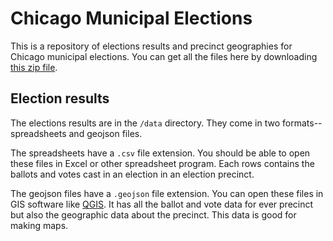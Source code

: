 # Chicago Municipal Elections

This is a repository of elections results and precinct geographies for Chicago municipal elections. You can get all the files here by downloading [this zip file](https://github.com/datamade/chicago-municipal-elections/archive/master.zip).

## Election results

The elections results are in the `/data` directory. They come in two formats--spreadsheets and geojson files. 

The spreadsheets have a `.csv` file extension. You should be able to open these files in Excel or other spreadsheet program. Each rows contains the ballots and votes cast in an election in an election precinct.

The geojson files have a `.geojson` file extension. You can open these files in GIS software like [QGIS](https://qgis.org/en/site/). It has all the ballot and vote data for ever precinct but also the geographic data about the precinct. This data is good for making maps.
